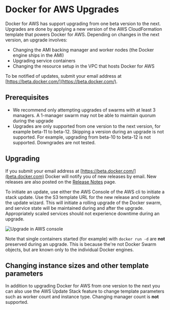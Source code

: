 <!--[metadata]>
+++
title = "Docker for AWS"
description = "Docker for AWS"
keywords = ["iaas, aws, azure"]
[menu.main]
identifier="docs-aws-upgrade"
parent = "docs-aws"
name = "Upgrading"
weight="300"
+++
<![end-metadata]-->

# Docker for AWS Upgrades

Docker for AWS has support upgrading from one beta version to the next. Upgrades are done by applying a new version of the AWS CloudFormation template that powers Docker for AWS. Depending on changes in the next version, an upgrade involves:

 * Changing the AMI backing manager and worker nodes (the Docker engine ships in the AMI)
 * Upgrading service containers
 * Changing the resource setup in the VPC that hosts Docker for AWS

To be notified of updates, submit your email address at [https://beta.docker.com/](https://beta.docker.com/).

## Prerequisites

 * We recommend only attempting upgrades of swarms with at least 3 managers. A 1-manager swarm may not be able to maintain quorum during the upgrade
 * Upgrades are only supported from one version to the next version, for example beta-11 to beta-12. Skipping a version during an upgrade is not supported. For example, upgrading from beta-10 to beta-12 is not supported. Downgrades are not tested.

## Upgrading

If you submit your email address at [https://beta.docker.com/](beta.docker.com) Docker will notify you of new releases by email. New releases are also posted on the [Release Notes](https://beta.docker.com/docs/aws/release-notes/) page.

To initiate an update, use either the AWS Console of the AWS cli to initiate a stack update. Use the S3 template URL for the new release and complete the update wizard. This will initiate a rolling upgrade of the Docker swarm, and service state will be maintained during and after the upgrade. Appropriately scaled services should not experience downtime during an upgrade.

![Upgrade in AWS console](/img/aws/cloudformation_update.png)

Note that single containers started (for example) with `docker run -d` are **not** preserved during an upgrade. This is because the're not Docker Swarm objects, but are known only to the individual Docker engines.

## Changing instance sizes and other template parameters

In addition to upgrading Docker for AWS from one version to the next you can also use the AWS Update Stack feature to change template parameters such as worker count and instance type. Changing manager count is **not** supported.
